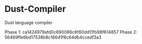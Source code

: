# Dust-Compiler
Dust language compiler

Phase 1: ca1424979afd0c690086c6f60dd11fb98f614857
Phase 2: 56469ffe6bd17538b8c16641f8c64db4ccedf3a3
